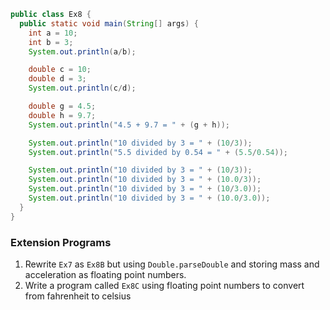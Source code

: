 ```java
public class Ex8 {
  public static void main(String[] args) {
    int a = 10;
    int b = 3;
    System.out.println(a/b);

    double c = 10;
    double d = 3;
    System.out.println(c/d);

    double g = 4.5;
    double h = 9.7;
    System.out.println("4.5 + 9.7 = " + (g + h));

    System.out.println("10 divided by 3 = " + (10/3));
    System.out.println("5.5 divided by 0.54 = " + (5.5/0.54));

    System.out.println("10 divided by 3 = " + (10/3));
    System.out.println("10 divided by 3 = " + (10.0/3));
    System.out.println("10 divided by 3 = " + (10/3.0));
    System.out.println("10 divided by 3 = " + (10.0/3.0));
  }
}
```

### Extension Programs
1. Rewrite `Ex7` as `Ex8B` but using `Double.parseDouble` and storing mass and acceleration as floating point numbers.
2. Write a program called `Ex8C` using floating point numbers to convert from fahrenheit to celsius
